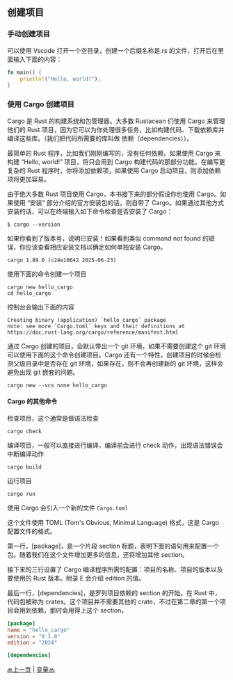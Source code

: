 ## 创建项目

### 手动创建项目

可以使用 Vscode 打开一个空目录，创建一个后缀名称是.rs 的文件，打开后在里面输入下面的内容：

```rust
fn main() {
    println!("Hello, world!");
}
```

### 使用 Cargo 创建项目

Cargo 是 Rust 的构建系统和包管理器。大多数 Rustacean 们使用 Cargo 来管理他们的 Rust 项目，因为它可以为你处理很多任务，比如构建代码、下载依赖库并编译这些库。（我们把代码所需要的库叫做 依赖（dependencies））。

最简单的 Rust 程序，比如我们刚刚编写的，没有任何依赖。如果使用 Cargo 来构建 “Hello, world!” 项目，将只会用到 Cargo 构建代码的那部分功能。在编写更复杂的 Rust 程序时，你将添加依赖项，如果使用 Cargo 启动项目，则添加依赖项将更加容易。

由于绝大多数 Rust 项目使用 Cargo，本书接下来的部分假设你也使用 Cargo。如果使用 “安装” 部分介绍的官方安装包的话，则自带了 Cargo。如果通过其他方式安装的话，可以在终端输入如下命令检查是否安装了 Cargo：

```shell
$ cargo --version
```

如果你看到了版本号，说明已安装！如果看到类似 command not found 的错误，你应该查看相应安装文档以确定如何单独安装 Cargo。

```
cargo 1.89.0 (c24e10642 2025-06-23)
```

使用下面的命令创建一个项目

```shell
cargo new hello_cargo
cd hello_cargo
```

控制台会输出下面的内容

```
Creating binary (application) `hello_cargo` package
note: see more `Cargo.toml` keys and their definitions at https://doc.rust-lang.org/cargo/reference/manifest.html
```

通过 Cargo 创建的项目，会默认带出一个 git 环境，如果不需要创建这个 git 环境可以使用下面的这个命令创建项目。Cargo 还有一个特性，创建项目的时候会检测父级目录中是否存在 git 环境，如果存在，则不会再创建新的 git 环境，这样会避免出现 git 嵌套的问题。

```shell
cargo new --vcs none hello_cargo
```

#### Cargo 的其他命令

检查项目，这个通常是做语法检查

```shell
cargo check
```

编译项目，一般可以直接进行编译，编译前会进行 check 动作，出现语法错误会中断编译动作

```shell
cargo build
```

运行项目

```shell
cargo run
```

使用 Cargo 会引入一个新的文件 `Cargo.toml`

这个文件使用 TOML (Tom's Obvious, Minimal Language) 格式，这是 Cargo 配置文件的格式。

第一行，[package]，是一个片段 section 标题，表明下面的语句用来配置一个包。随着我们在这个文件增加更多的信息，还将增加其他 section。

接下来的三行设置了 Cargo 编译程序所需的配置：项目的名称、项目的版本以及要使用的 Rust 版本。附录 E 会介绍 edition 的值。

最后一行，[dependencies]，是罗列项目依赖的 section 的开始。在 Rust 中，代码包被称为 crates。这个项目并不需要其他的 crate，不过在第二章的第一个项目会用到依赖，那时会用得上这个 section。

```toml
[package]
name = "hello_cargo"
version = "0.1.0"
edition = "2024"

[dependencies]
```

[🔙上一页](./1.1_install.md) | [变量🔜](../03/3.1var.md)
